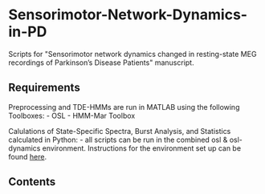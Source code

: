 # Sensorimotor-Network-Dynamics-in-PD
Scripts for "Sensorimotor network dynamics changed in resting-state MEG recordings of Parkinson’s Disease Patients" manuscript.


## Requirements

Preprocessing and TDE-HMMs are run in MATLAB using the following Toolboxes:
    - OSL
    - HMM-Mar Toolbox
    
Calulations of State-Specific Spectra, Burst Analysis, and Statistics calculated in Python:
    - all scripts can be run in the combined osl & osl-dynamics environment. 
      Instructions for the environment set up can be found [here](https://github.com/OHBA-analysis/osl-dynamics#installing-within-an-osl-environment).


## Contents
